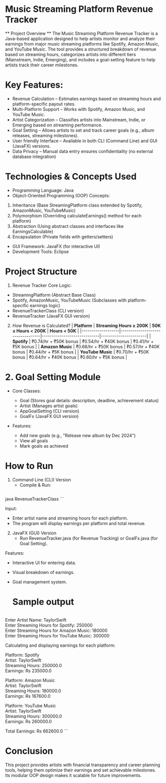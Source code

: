 # Music Streaming Platform Revenue Tracker
** Project Overview **
The Music Streaming Platform Revenue Tracker is a Java-based application designed to help artists monitor and analyze their earnings from major music streaming platforms like Spotify, Amazon Music, and YouTube Music. The tool provides a structured breakdown of revenue based on streaming hours, categorizes artists into different tiers (Mainstream, Indie, Emerging), and includes a goal-setting feature to help artists track their career milestones.

# Key Features:
- Revenue Calculation – Estimates earnings based on streaming hours and platform-specific payout rates.
-  Multi-Platform Support – Works with Spotify, Amazon Music, and YouTube Music.
-   Artist Categorization – Classifies artists into Mainstream, Indie, or Emerging based on streaming performance.
-    Goal Setting – Allows artists to set and track career goals (e.g., album releases, streaming milestones).
- User friendly Interface – Available in both CLI (Command Line) and GUI (JavaFX) versions. 
- Data Privacy – Manual data entry ensures confidentiality (no external database integration)

# Technologies & Concepts Used
- Programming Language: Java
- Object-Oriented Programming (OOP) Concepts:

1. Inheritance (Base StreamingPlatform class extended by Spotify, AmazonMusic, YouTubeMusic)
2. Polymorphism (Overriding calculateEarnings() method for each platform)
3. Abstraction (Using abstract classes and interfaces like EarningsCalculable)
4. Encapsulation (Private fields with getters/setters)

- GUI Framework: JavaFX (for interactive UI)
- Development Tools: Eclipse

# Project Structure
1. Revenue Tracker
Core Logic:
- StreamingPlatform (Abstract Base Class)
- Spotify, AmazonMusic, YouTubeMusic (Subclasses with platform-specific earnings logic)
- RevenueTrackerClass (CLI version)
- RevenueTracker (JavaFX GUI version)

2. How Revenue is Calculated?
| **Platform**      | **Streaming Hours ≥ 200K**       | **50K ≤ Hours < 200K**      | **Hours < 50K**       |
|-------------------|----------------------------------|-----------------------------|-----------------------|
| **Spotify**       | ₹0.74/hr + ₹50K bonus            | ₹0.54/hr + ₹40K bonus       | ₹0.41/hr + ₹5K bonus  |
| **Amazon Music**  | ₹0.68/hr + ₹50K bonus            | ₹0.57/hr + ₹40K bonus       | ₹0.44/hr + ₹5K bonus  |
| **YouTube Music** | ₹0.70/hr + ₹50K bonus            | ₹0.64/hr + ₹40K bonus       | ₹0.60/hr + ₹5K bonus  |  

# 2. Goal Setting Module
- Core Classes:
    - Goal (Stores goal details: description, deadline, achievement status)
    - Artist (Manages artist goals)
    - AppGoalSetting (CLI version)
    - GoalFx (JavaFX GUI version)

- Features:

  - Add new goals (e.g., "Release new album by Dec 2024")
  - View all goals
  - Mark goals as achieved

#  How to Run 
1. Command Line (CLI) Version
   - Compile & Run:
     ```javac RevenueTrackerClass.java
java RevenueTrackerClass ```

Input:

- Enter artist name and streaming hours for each platform.
- The program will display earnings per platform and total revenue.

2. JavaFX (GUI) Version
   - Run RevenueTracker.java (for Revenue Tracking) or GoalFx.java (for Goal Setting).

Features:
- Interactive UI for entering data.
- Visual breakdown of earnings.
- Goal management system.

  # Sample output
  ```Input Artist Information  
Enter Artist Name: TaylorSwift  
Enter Streaming Hours for Spotify: 250000  
Enter Streaming Hours for Amazon Music: 180000  
Enter Streaming Hours for YouTube Music: 300000  

Calculating and displaying earnings for each platform:  

Platform: Spotify  
Artist: TaylorSwift  
Streaming Hours: 250000.0  
Earnings: Rs 235000.0  

Platform: Amazon Music  
Artist: TaylorSwift  
Streaming Hours: 180000.0  
Earnings: Rs 167600.0  

Platform: YouTube Music  
Artist: TaylorSwift  
Streaming Hours: 300000.0  
Earnings: Rs 260000.0  

Total Earnings: Rs 662600.0   ```

# Conclusion
This project provides artists with financial transparency and career planning tools, helping them optimize their earnings and set achievable milestones. Its modular OOP design makes it scalable for future improvements.
